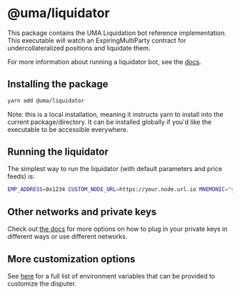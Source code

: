 # @uma/liquidator

This package contains the UMA Liquidation bot reference implementation. This executable will watch an
ExpiringMultiParty contract for undercollateralized positions and liquidate them.

For more information about running a liquidator bot, see the [docs](https://docs.umaproject.org/developers/bots).

## Installing the package

```bash
yarn add @uma/liquidator
```

Note: this is a local installation, meaning it instructs yarn to install into the current package/directory. It can be
installed globally if you'd like the executable to be accessible everywhere.

## Running the liquidator

The simplest way to run the liquidator (with default parameters and price feeds) is:

```bash
EMP_ADDRESS=0x1234 CUSTOM_NODE_URL=https://your.node.url.io MNEMONIC="your mnemonic here" yarn liquidator --network mainnet_mnemonic
```

## Other networks and private keys

Check out [the docs](https://docs.umaproject.org/developers/setup#keys-and-networks) for more options on how to plug in your private keys in different ways or use different networks.

## More customization options

See [here](index.js#L189-L209) for a full list of environment variables that can be provided to customize the disputer.
